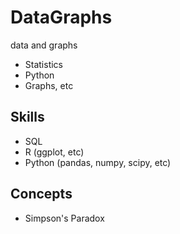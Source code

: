 # DataGraphs
data and graphs

- Statistics
- Python
- Graphs, etc

## Skills

- SQL 
- R (ggplot, etc)
- Python (pandas, numpy, scipy, etc)

## Concepts

- Simpson's Paradox 
